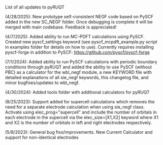 List of all updates to pyRUQT

(4/28/2025): New prototype self-consistent NEGF code based on PySCF added in the new SC_NEGF folder. Once debugging is complete it will be merged with main codebase. Feedback is appreciated!

(4/7/2025): Added ability to run MC-PDFT calculations using PySCF. Created new pyscf_settings keyword (see pyscf_mcpdft_example.py script in examples folder for details on how to use). Currently requires installing pyscf-forge in addition to PySCF: https://github.com/pyscf/pyscf-forge

(7/1/2024): Added ability to run PySCF calculations with periodic boundary conditions through pyRUQT and added the ability to use PySCF (without PBC) as a calculator for the wbl_negf module, a new KEYWORD file with detailed explanations of all sie_negf keywords, this changelog file, and minor bugfixes/updates to wbl_negf.

(4/30/2024): Added tools folder with additional calculators for pyRUQT

(8/25/2023): Support added for supercell calculations which removes the need for a separate electrode calculation when using sie_negf class. Activate using elec_prog="supercell" and include the number of orbitals in each electrode in the supercell via the elec_size=[X1,X2] keyword where X1 and X2 is the number of orbitals in left and right electrodes respectively.

(5/8/2023): General bug fixs/improvements. New Current Calculator and support for non-identical electrodes

